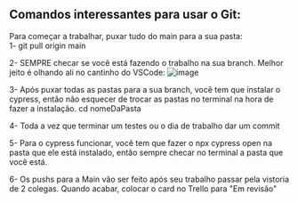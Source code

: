 ## Comandos interessantes para usar o Git: 

Para começar a trabalhar, puxar tudo do main para a sua pasta:<br> 
1- git pull origin main

2- SEMPRE checar se você está fazendo o trabalho na sua branch. Melhor jeito é olhando ali no cantinho do VSCode: 
![image](https://github.com/marianachoratto/academy-qa-trabalho-final-grupo-3/assets/146736051/d619e969-5deb-495e-bdc3-745bd88036b6)

3- Após puxar todas as pastas para a sua branch, você tem que instalar o cypress, então não esquecer de trocar as pastas no terminal na hora de fazer a instalação. 
cd nomeDaPasta

4- Toda a vez que terminar um testes ou o dia de trabalho dar um commit

5- Para o cypress funcionar, você tem que fazer o npx cypress open na pasta que ele está instalado, então sempre checar no terminal a pasta que você está.

6- Os pushs para a Main vão ser feito após seu trabalho passar pela vistoria de 2 colegas. Quando acabar, colocar o card no Trello para "Em revisão" 
